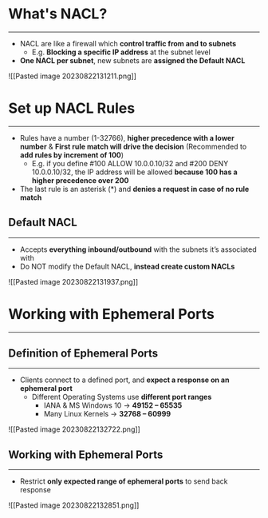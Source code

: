 # What's NACL?
---

* NACL are like a firewall which **control traffic from and to subnets**
	* E.g. **Blocking a specific IP address** at the subnet level
* **One NACL per subnet**, new subnets are **assigned the Default NACL**

![[Pasted image 20230822131211.png]]

# Set up NACL Rules
---

* Rules have a number (1-32766), **higher precedence with a lower number** & **First rule match will drive the decision** (Recommended to **add rules by increment of 100**)
	* E.g. if you define #100 ALLOW 10.0.0.10/32 and #200 DENY 10.0.0.10/32, the IP address will be allowed **because 100 has a higher precedence over 200**
* The last rule is an asterisk (*) and **denies a request in case of no rule match**

## Default NACL
---

* Accepts **everything inbound/outbound** with the subnets it’s associated with
* Do NOT modify the Default NACL, **instead create custom NACLs**

![[Pasted image 20230822131937.png]]

# Working with Ephemeral Ports
---

## Definition of Ephemeral Ports
---

* Clients connect to a defined port, and **expect a response on an ephemeral port**
	* Different Operating Systems use **different port ranges**
		* IANA & MS Windows 10 -> **49152 – 65535** 
		* Many Linux Kernels -> **32768 – 60999**

![[Pasted image 20230822132722.png]]

## Working with Ephemeral Ports
---

* Restrict **only expected range of ephemeral ports** to send back response

![[Pasted image 20230822132851.png]]
